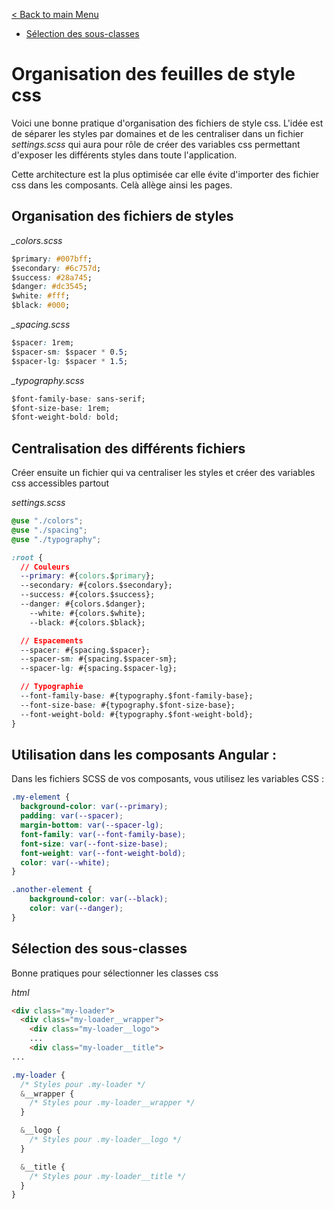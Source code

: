 [< Back to main Menu](https://github.com/gsoulie/css-resources/blob/master/index.md)    

* [Sélection des sous-classes](#sélection-des-sous-classes)    

# Organisation des feuilles de style css

Voici une bonne pratique d'organisation des fichiers de style css. L'idée est de séparer les styles par domaines et de les centraliser dans un fichier *settings.scss* qui aura pour rôle de créer des variables css permettant d'exposer les différents styles dans toute l'application.

Cette architecture est la plus optimisée car elle évite d'importer des fichier css dans les composants. Celà allège ainsi les pages.

## Organisation des fichiers de styles

*_colors.scss*
````css
$primary: #007bff;
$secondary: #6c757d;
$success: #28a745;
$danger: #dc3545;
$white: #fff;
$black: #000;
````

*_spacing.scss*
````css
$spacer: 1rem;
$spacer-sm: $spacer * 0.5;
$spacer-lg: $spacer * 1.5;
````

*_typography.scss*
````css
$font-family-base: sans-serif;
$font-size-base: 1rem;
$font-weight-bold: bold;
````

## Centralisation des différents fichiers

Créer ensuite un fichier qui va centraliser les styles et créer des variables css accessibles partout

*settings.scss*
````css
@use "./colors";
@use "./spacing";
@use "./typography";

:root {
  // Couleurs
  --primary: #{colors.$primary};
  --secondary: #{colors.$secondary};
  --success: #{colors.$success};
  --danger: #{colors.$danger};
    --white: #{colors.$white};
    --black: #{colors.$black};

  // Espacements
  --spacer: #{spacing.$spacer};
  --spacer-sm: #{spacing.$spacer-sm};
  --spacer-lg: #{spacing.$spacer-lg};

  // Typographie
  --font-family-base: #{typography.$font-family-base};
  --font-size-base: #{typography.$font-size-base};
  --font-weight-bold: #{typography.$font-weight-bold};
}
````

## Utilisation dans les composants Angular :

Dans les fichiers SCSS de vos composants, vous utilisez les variables CSS :

````css
.my-element {
  background-color: var(--primary);
  padding: var(--spacer);
  margin-bottom: var(--spacer-lg);
  font-family: var(--font-family-base);
  font-size: var(--font-size-base);
  font-weight: var(--font-weight-bold);
  color: var(--white);
}

.another-element {
    background-color: var(--black);
    color: var(--danger);
}
````

## Sélection des sous-classes

Bonne pratiques pour sélectionner les classes css 

*html*

````html
<div class="my-loader">
  <div class="my-loader__wrapper">
    <div class="my-loader__logo">
    ...
    <div class="my-loader__title">
...
````

````css
.my-loader {
  /* Styles pour .my-loader */
  &__wrapper {
    /* Styles pour .my-loader__wrapper */
  }

  &__logo {
    /* Styles pour .my-loader__logo */
  }

  &__title {
    /* Styles pour .my-loader__title */
  }
}
````

